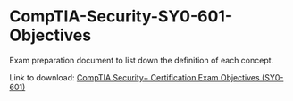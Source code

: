 # CompTIA-Security-SY0-601-Objectives
Exam preparation document to list down the definition of each concept.

Link to download:
[CompTIA Security+ Certification Exam Objectives (SY0-601)](https://www.comptia.jp/pdf/CompTIA%20Security+%20SY0-601%20Exam%20Objectives%20(3.0).pdf)

